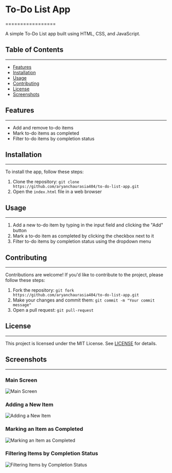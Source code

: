# To-Do List App
=================

A simple To-Do List app built using HTML, CSS, and JavaScript.

## Table of Contents
-----------------

* [Features](#features)
* [Installation](#installation)
* [Usage](#usage)
* [Contributing](#contributing)
* [License](#license)
* [Screenshots](#screenshots)

## Features
------------

* Add and remove to-do items
* Mark to-do items as completed
* Filter to-do items by completion status

## Installation
------------

To install the app, follow these steps:

1. Clone the repository: `git clone https://github.com/aryanchaurasia404/to-do-list-app.git`
2. Open the `index.html` file in a web browser

## Usage
-----

1. Add a new to-do item by typing in the input field and clicking the "Add" button
2. Mark a to-do item as completed by clicking the checkbox next to it
3. Filter to-do items by completion status using the dropdown menu

## Contributing
------------

Contributions are welcome! If you'd like to contribute to the project, please follow these steps:

1. Fork the repository: `git fork https://github.com/aryanchaurasia404/to-do-list-app.git`
2. Make your changes and commit them: `git commit -m "Your commit message"`
3. Open a pull request: `git pull-request`

## License
-------

This project is licensed under the MIT License. See [LICENSE](LICENSE) for details.

## Screenshots
-------------

### Main Screen
![Main Screen](screenshots/main-screen.png)

### Adding a New Item
![Adding a New Item](screenshots/adding-new-item.png)

### Marking an Item as Completed
![Marking an Item as Completed](screenshots/marking-item-as-completed.png)

### Filtering Items by Completion Status
![Filtering Items by Completion Status](screenshots/filtering-items-by-completion-status.png)



